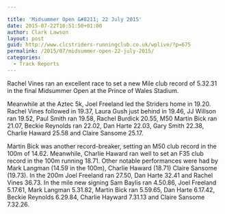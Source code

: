 ```yaml
---

title: 'Midsummer Open &#8211; 22 July 2015'
date: 2015-07-22T16:51:50+01:00
author: Clark Lawson
layout: post
guid: http://www.clcstriders-runningclub.co.uk/wplive/?p=675
permalink: /2015/07/midsummer-open-22-july-2015/
categories:
  - Track Reports
---
```

Rachel Vines ran an excellent race to set a new Mile club record of 5.32.31 in the final Midsummer Open at the Prince of Wales Stadium.<!--more-->

Meanwhile at the Aztec 5k, Joel Freeland led the Striders home in 19.20. Rachel Vines followed in 19.37, Laura Gush just behind in 19.46, JJ Willson ran 19.52, Paul Smith ran 19.58, Rachel Burdick 20.55, M50 Martin Bick ran 21.07, Beckie Reynolds ran 22.02, Dan Harte 22.03, Gary Smith 22.38, Charlie Haward 25.58 and Claire Sansome 25.17.

Martin Bick was another record-breaker, setting an M50 club record in the 100m of 14.62. Meanwhile, Charlie Haward ran well to set an F35 club record in the 100m running 18.71. Other notable performances were had by Mark Langman (14.59 in the 100m), Charlie Haward (18.71) Claire Sansome (19.73). In the 200m Joel Freeland ran 27.50, Dan Harte 32.41 and Rachel Vines 36.73. In the mile new signing Sam Baylis ran 4.50.86, Joel Freeland 5.17.61, Mark Langman 5.31.82, Martin Bick ran 5.59.65, Dan Harte 6.17.42, Beckie Reynolds 6.29.84, Charlie Hayward 7.31.13 and Claire Sansome 7.32.26.